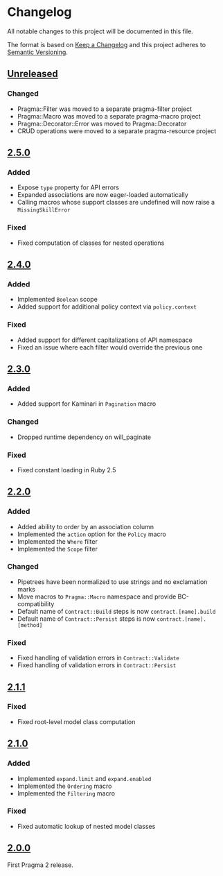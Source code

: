 # Changelog

All notable changes to this project will be documented in this file.

The format is based on [Keep a Changelog](http://keepachangelog.com/en/1.0.0/)
and this project adheres to [Semantic Versioning](http://semver.org/spec/v2.0.0.html).

## [Unreleased]

### Changed

- Pragma::Filter was moved to a separate pragma-filter project
- Pragma::Macro was moved to a separate pragma-macro project
- Pragma::Decorator::Error was moved to Pragma::Decorator
- CRUD operations were moved to a separate pragma-resource project

## [2.5.0]

### Added

- Expose `type` property for API errors
- Expanded associations are now eager-loaded automatically
- Calling macros whose support classes are undefined will now raise a `MissingSkillError`

### Fixed

- Fixed computation of classes for nested operations

## [2.4.0]

### Added

- Implemented `Boolean` scope
- Added support for additional policy context via `policy.context`

### Fixed

- Added support for different capitalizations of API namespace
- Fixed an issue where each filter would override the previous one
 
## [2.3.0]

### Added

- Added support for Kaminari in `Pagination` macro

### Changed

- Dropped runtime dependency on will_paginate

### Fixed

- Fixed constant loading in Ruby 2.5

## [2.2.0]

### Added

- Added ability to order by an association column
- Implemented the `action` option for the `Policy` macro
- Implemented the `Where` filter
- Implemented the `Scope` filter

### Changed

- Pipetrees have been normalized to use strings and no exclamation marks
- Move macros to `Pragma::Macro` namespace and provide BC-compatibility
- Default name of `Contract::Build` steps is now `contract.[name].build`
- Default name of `Contract::Persist` steps is now `contract.[name].[method]`

### Fixed

- Fixed handling of validation errors in `Contract::Validate`
- Fixed handling of validation errors in `Contract::Persist`

## [2.1.1]

### Fixed

- Fixed root-level model class computation

## [2.1.0]

### Added

- Implemented `expand.limit` and `expand.enabled`
- Implemented the `Ordering` macro
- Implemented the `Filtering` macro

### Fixed

- Fixed automatic lookup of nested model classes

## [2.0.0]

First Pragma 2 release.

[Unreleased]: https://github.com/pragmarb/pragma/compare/v2.5.0...HEAD
[2.5.0]: https://github.com/pragmarb/pragma/compare/v2.4.0...v2.5.0
[2.4.0]: https://github.com/pragmarb/pragma/compare/v2.3.0...v2.4.0
[2.3.0]: https://github.com/pragmarb/pragma/compare/v2.2.0...v2.3.0
[2.2.0]: https://github.com/pragmarb/pragma/compare/v2.1.1...v2.2.0
[2.1.1]: https://github.com/pragmarb/pragma/compare/v2.1.0...v2.1.1
[2.1.0]: https://github.com/pragmarb/pragma/compare/v2.0.0...v2.1.0
[2.0.0]: https://github.com/pragmarb/pragma/compare/v1.2.6...v2.0.0
